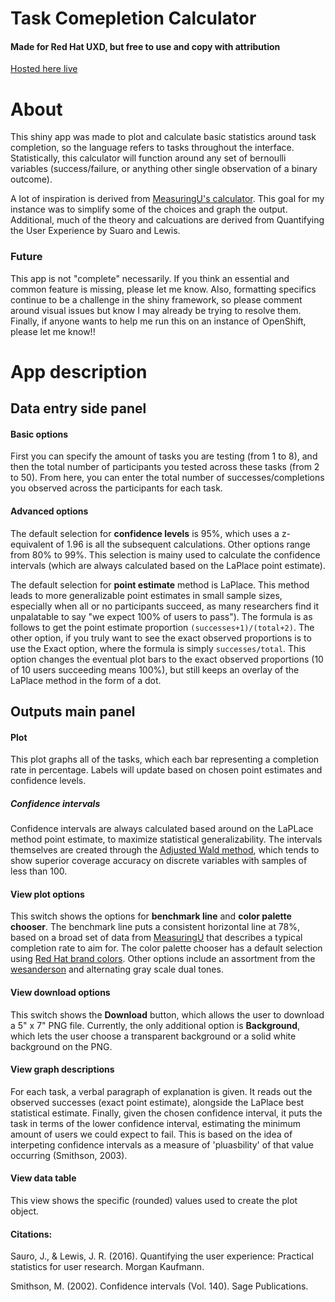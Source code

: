 # Task Comepletion Calculator
#### Made for Red Hat UXD, but free to use and copy with attribution

[Hosted here live](https://rh-uxd.shinyapps.io/shiny_task/)

# About

This shiny app was made to plot and calculate basic statistics around task completion, so the language refers to tasks throughout the interface. Statistically, this calculator will function around any set of bernoulli variables (success/failure, or anything other single observation of a binary outcome).

A lot of inspiration is derived from [MeasuringU's calculator](https://measuringu.com/wald/). This goal for my instance was to simplify some of the choices and graph the output. Additional, much of the theory and calcuations are derived from Quantifying the User Experience by Suaro and Lewis.

  ### Future
  
This app is not "complete" necessarily. If you think an essential and common feature is missing, please let me know. Also, formatting specifics continue to be a challenge in the shiny framework, so please comment around visual issues but know I may already be trying to resolve them. Finally, if anyone wants to help me run this on an instance of OpenShift, please let me know!!
  
# App description

## Data entry side panel
  
   #### Basic options

First you can specify the amount of tasks you are testing (from 1 to 8), and then the total number of participants you tested across these tasks (from 2 to 50). From here, you can enter the total number of successes/completions you observed across the participants for each task.

  #### Advanced options

The default selection for **confidence levels** is 95%, which uses a z-equivalent of 1.96 is all the subsequent calculations. Other options range from 80% to 99%. This selection is mainy used to calculate the confidence intervals (which are always calculated based on the LaPlace point estimate). 

The default selection for **point estimate** method is LaPlace. This method leads to more generalizable point estimates in small sample sizes, especially when all or no participants succeed, as many researchers find it unpalatable to say "we expect 100% of users to pass"). The formula is as follows to get the point estimate proportion `(successes+1)/(total+2)`. The other option, if you truly want to see the exact observed proportions is to use the Exact option, where the formula is simply `successes/total`. This option changes the eventual plot bars to the exact observed proportions (10 of 10 users succeeding means 100%), but still keeps an overlay of the LaPlace method in the form of a dot.

## Outputs main panel

  #### Plot
  
This plot graphs all of the tasks, which each bar representing a completion rate in percentage. Labels will update based on chosen point estimates and confidence levels.

  ##### Confidence intervals
  
Confidence intervals are always calculated based around on the LaPLace method point estimate, to maximize statistical generalizability. The intervals themselves are created through the [Adjusted Wald method](http://journals.sagepub.com/doi/abs/10.3102/1076998611411915?journalCode=jebb), which tends to show superior coverage accuracy on discrete variables with samples of less than 100. 

  #### View plot options
  
This switch shows the options for **benchmark line** and **color palette chooser**. The benchmark line puts a consistent horizontal line at 78%, based on a broad set of data from [MeasuringU](https://measuringu.com/task-completion/) that describes a typical completion rate to aim for. The color palette chooser has a default selection using [Red Hat brand colors](https://brand.redhat.com/elements/color/). Other options include an assortment from the [wesanderson](https://cran.r-project.org/web/packages/wesanderson/index.html) and alternating gray scale dual tones. 

  #### View download options
  
This switch shows the **Download** button, which allows the user to download a 5" x 7" PNG file. Currently, the only additional option is **Background**, which lets the user choose a transparent background or a solid white background on the PNG.

  #### View graph descriptions
  
For each task, a verbal paragraph of explanation is given. It reads out the observed successes (exact point estimate), alongside the LaPlace best statistical estimate. Finally, given the chosen confidence interval, it puts the task in terms of the lower confidence interval, estimating the minimum amount of users we could expect to fail. This is based on the idea of interpeting confidence intervals as a measure of 'pluasbility' of that value occurring (Smithson, 2003). 

  #### View data table

This view shows the specific (rounded) values used to create the plot object.

  #### Citations:

Sauro, J., & Lewis, J. R. (2016). Quantifying the user experience: Practical statistics for user research. Morgan Kaufmann.

Smithson, M. (2002). Confidence intervals (Vol. 140). Sage Publications.
